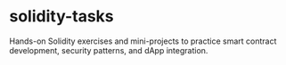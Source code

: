 # solidity-tasks
Hands-on Solidity exercises and mini-projects to practice smart contract development, security patterns, and dApp integration.
